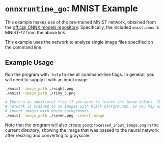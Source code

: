 `onnxruntime_go`: MNIST Example
===============================

This example makes use of the pre-trained MNIST network, obtained from the
[official ONNX models repository](https://github.com/onnx/models/tree/main/vision/classification/mnist).
Specifically, the included `mnist.onnx` is MNIST-12 from the above link.

This example uses the network to analyze single image files specified on the
command line.

Example Usage
-------------

Run the program with `-help` to see all command-line flags. In general, you
will need to supply it with an input image.

```bash
./mnist -image_path ./eight.png
./mnist -image_path ./tiny_5.png

# There's an additional flag if you want to invert the image colors. The
# network is trained to on images with black backgrounds, so you may want to
# invert images with white backgrounds.
./mnist -image_path ./seven.png -invert_image
```

Note that the program will also create `postprocessed_input_image.png` in the
current directory, showing the image that was passed to the neural network
after resizing and converting to grayscale.

